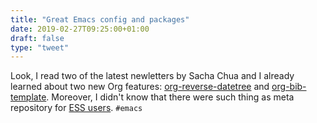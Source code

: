 ```yaml
---
title: "Great Emacs config and packages"
date: 2019-02-27T09:25:00+01:00
draft: false
type: "tweet"
---
```


Look, I read two of the latest newletters by Sacha Chua and I already learned
about two new Org features: [org-reverse-datetree](https://github.com/akirak/org-reverse-datetree/blob/master/README.org) and [org-bib-template](https://github.com/tsdye/org-bib-template). Moreover,
I didn't know that there were such thing as meta repository for [ESS users](https://github.com/MilesMcBain/esscss/blob/master/README.md). `#emacs`
